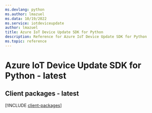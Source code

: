 ```yaml
---
ms.devlang: python
ms.author: lmazuel
ms.data: 10/19/2022
ms.service: iotdeviceupdate
author: lmazuel
title: Azure IoT Device Update SDK for Python
description: Reference for Azure IoT Device Update SDK for Python
ms.topic: reference
---
```

# Azure IoT Device Update SDK for Python - latest

## Client packages - latest
[!INCLUDE [client-packages](iot-device-update-client-index.md)]